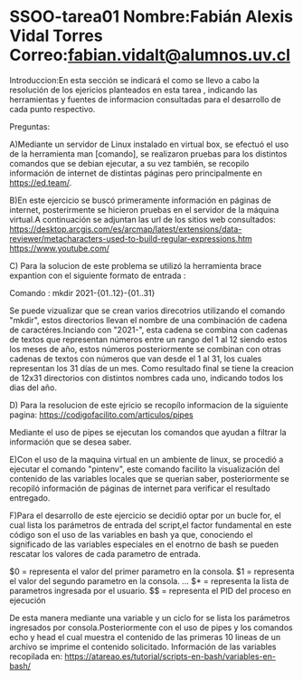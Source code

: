# SSOO-tarea01 Nombre:Fabián Alexis Vidal Torres Correo:fabian.vidalt@alumnos.uv.cl

Introduccion:En esta sección se indicará el como se llevo a cabo la resolución de los ejericios planteados en esta tarea , indicando las herramientas y fuentes de informacion consultadas para el desarrollo de cada punto respectivo.

Preguntas:

A)Mediante un servidor de Linux instalado en virtual box, se efectuó el uso de la herramienta man [comando], se realizaron pruebas para los distintos comandos que se debian ejecutar, a su vez también, se recopilo información de internet de distintas páginas pero principalmente en https://ed.team/.

B)En este ejercicio se buscó primeramente información en páginas de internet, posterirmente se hicieron pruebas en el servidor de la máquina virtual.A continuación se adjuntan las url de los sitios web consultados:
https://desktop.arcgis.com/es/arcmap/latest/extensions/data-reviewer/metacharacters-used-to-build-regular-expressions.htm
https://www.youtube.com/

C) Para la solucion de este problema se utilizó la herramienta brace expantion con el siguiente formato de entrada :

Comando : mkdir 2021-{01..12}-{01..31}

Se puede vizualizar que se crean varios direcotrios utilizando el comando "mkdir", estos directorios llevan el nombre de una combinación de cadena de caractéres.Inciando con "2021-", esta cadena se combina con cadenas de textos que representan números entre un rango del 1 al 12 siendo estos los meses de año, estos números posteriormente se combinan con otras cadenas de textos con números que van desde el 1 al 31, los cuales representan los 31 días de un mes.
Como resultado final se tiene la creacion de 12x31 directorios con distintos nombres cada uno, indicando todos los dias del año.

D) Para la resolucion de este ejricio se recopílo informacion de la siguiente pagina:
https://codigofacilito.com/articulos/pipes

Mediante el uso de pipes se ejecutan los comandos que ayudan a filtrar la información que se desea saber.

E)Con el uso de la maquina virtual en un ambiente de linux, se procedió a ejecutar el comando "pintenv", este comando facilito la visualización del contenido de las variables locales que se querian saber, posteriormente se recopiló información de páginas de internet para verificar el resultado entregado.

F)Para el desarrollo de este ejercicio se decidió optar por un bucle for, el cual lista los parámetros de entrada del script,el factor fundamental en este código son el uso de las variables en bash ya que, conociendo el significado de las variables especiales en el enotrno de bash se pueden rescatar los valores de cada parametro de entrada.

$0 = representa el valor del primer parametro en la consola.
$1 = representa el valor del segundo parametro en la consola.
...
$* = representa la lista de parametros ingresada por el usuario.
$$ = representa el PID del proceso en ejecución

De esta manera mediante una variable y un ciclo for se lista los parámetros ingresados por consola.Posteriormente con el uso de pipes y los comandos echo y head el cual muestra el contenido de las primeras 10 lineas de un archivo se imprime el contenido solicitado.
Información de las variables recopilada en: https://atareao.es/tutorial/scripts-en-bash/variables-en-bash/
